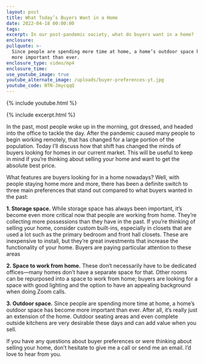 ```yaml
---
layout: post
title: What Today’s Buyers Want in a Home
date: 2022-04-18 00:00:00
tags:
excerpt: In our post-pandemic society, what do buyers want in a home?
enclosure:
pullquote: >-
  Since people are spending more time at home, a home’s outdoor space has become
  more important than ever. 
enclosure_type: video/mp4
enclosure_time:
use_youtube_image: true
youtube_alternate_image: /uploads/buyer-preferences-yt.jpg
youtube_code: NTN-JmycqqQ
---
```

{% include youtube.html %}

{% include excerpt.html %}

In the past, most people woke up in the morning, got dressed, and headed into the office to tackle the day. After the pandemic caused many people to begin working remotely, that has changed for a large portion of the population. Today I’ll discuss how that shift has changed the minds of buyers looking for homes in our current market. This will be useful to keep in mind if you’re thinking about selling your home and want to get the absolute best price.&nbsp;

What features are buyers looking for in a home nowadays? Well, with people staying home more and more, there has been a definite switch to three main preferences that stand out compared to what buyers wanted in the past:

**1\. Storage space.** While storage space has always been important, it’s become even more critical now that people are working from home. They’re collecting more possessions than they have in the past. If you’re thinking of selling your home, consider custom built-ins, especially in closets that are used a lot such as the primary bedroom and front hall closets. These are inexpensive to install, but they’re great investments that increase the functionality of your home. Buyers are paying particular attention to these areas

**2\. Space to work from home.** These don’t necessarily have to be dedicated offices—many homes don’t have a separate space for that. Other rooms can be repurposed into a space to work from home; buyers are looking for a space with good lighting and the option to have an appealing background when doing Zoom calls.

**3\. Outdoor space.** Since people are spending more time at home, a home’s outdoor space has become more important than ever. After all, it’s really just an extension of the home. Outdoor seating areas and even complete outside kitchens are very desirable these days and can add value when you sell.

If you have any questions about buyer preferences or were thinking about selling your home, don’t hesitate to give me a call or send me an email. I’d love to hear from you.
